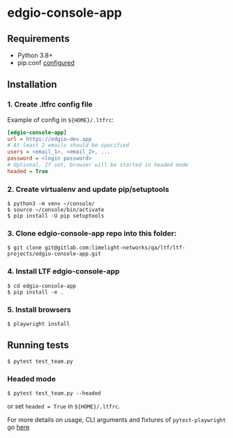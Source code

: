 # edgio-console-app



## Requirements

- Python 3.8+
- pip.conf [configured](https://gitlab.com/groups/limelight-networks/qa/ltf/-/wikis/home#pypi-pip)

## Installation

### 1. Create .ltfrc config file

Example of config in `${HOME}/.ltfrc`:
```ini
[edgio-console-app]
url = https://edgio-dev.app
# At least 2 emails should be specified
users = <email_1>, <email_2>, ...
password = <login password>
# Optional. If set, browser will be started in headed mode
headed = True
```

### 2. Create virtualenv and update pip/setuptools

```shell
$ python3 -m venv ~/console/
$ source ~/console/bin/activate
$ pip install -U pip setuptools
```

### 3. Clone edgio-console-app repo into this folder:
```shell
$ git clone git@gitlab.com:limelight-networks/qa/ltf/ltf-projects/edgio-console-app.git
```

### 4. Install LTF edgio-console-app
```shell
$ cd edgio-console-app
$ pip install -e .
```
### 5. Install browsers
```shell
$ playwright install
```

## Running tests
```shell
$ pytest test_team.py
```
### Headed mode
```shell
$ pytest test_team.py --headed
```
or set `headed = True` in `${HOME}/.ltfrc`.

For more details on  usage, CLI arguments and fixtures of `pytest-playwright` go [here](https://playwright.dev/python/docs/test-runners) 